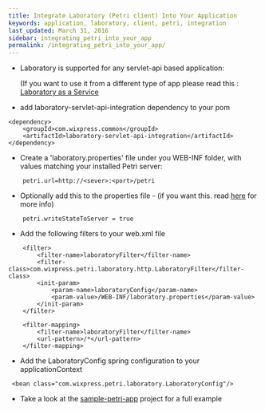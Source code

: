 ```yaml
---
title: Integrate Laboratory (Petri client) Into Your Application
keywords: application, laboratory, client, petri, integration
last_updated: March 31, 2016
sidebar: integrating_petri_into_your_app
permalink: /integrating_petri_into_your_app/
---
```


* Laboratory is supported for any servlet-api based application:

    (If you want to use it from a different type of app please read this : [Laboratory as a Service]({{site.data.urls.using_laboratory_as_a_service.url}})  

* add laboratory-servlet-api-integration dependency to your pom

```
<dependency>
    <groupId>com.wixpress.common</groupId>
    <artifactId>laboratory-servlet-api-integration</artifactId>   
</dependency>
```

 * Create a 'laboratory.properties' file under you WEB-INF folder, with values matching your installed Petri server:
 
```
    petri.url=http://<sever>:<port>/petri  
```

 * Optionally add this to the properties file - (if you want this. read [here]({{site.data.urls.user_experience_persistence.url}}) for more info)
 
```
    petri.writeStateToServer = true 
```

* Add the following filters to your web.xml file 
```
    <filter>
        <filter-name>laboratoryFilter</filter-name>
        <filter-class>com.wixpress.petri.laboratory.http.LaboratoryFilter</filter-class>
        <init-param>
            <param-name>laboratoryConfig</param-name>
            <param-value>/WEB-INF/laboratory.properties</param-value>
        </init-param>
    </filter>

    <filter-mapping>
        <filter-name>laboratoryFilter</filter-name>
        <url-pattern>/*</url-pattern>
    </filter-mapping>
```

* Add the LaboratoryConfig spring configuration to your applicationContext

```
 <bean class="com.wixpress.petri.laboratory.LaboratoryConfig"/>
```


* Take a look at the [sample-petri-app](https://github.com/wix/petri/tree/master/sample-petri-app) project for a full example





</br>

